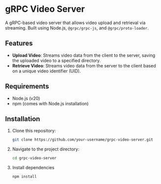 # gRPC Video Server

A gRPC-based video server that allows video upload and retrieval via streaming. Built using Node.js, `@grpc/grpc-js`, and `@grpc/proto-loader`.

## Features

- **Upload Video**: Streams video data from the client to the server, saving the uploaded video to a specified directory.
- **Retrieve Video**: Streams video data from the server to the client based on a unique video identifier (UID).

## Requirements

- Node.js (v20)
- npm (comes with Node.js installation)

## Installation

1. Clone this repository:
   ```bash
   git clone https://github.com/your-username/grpc-video-server.git
2. Navigate to the project directory:
   ```bash
   cd grpc-video-server
3. Install dependencies
   ```bash
   npm install
